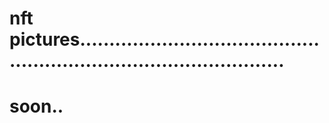 # nft pictures........................................................................................
# soon..
